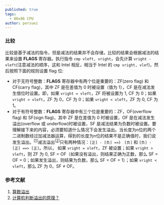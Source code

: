 ```yaml
---
published: true
tags:
  - 80x86 CPU
author: persuez
---
```

### 比较
比较是基于减法的指令，但是减法的结果并不会存储，比较的结果会根据减法的结果来设置  **FLAGS** 寄存器。执行指令 `cmp vleft, vright`，会先计算 `vright - vleft`(注意减法的顺序，这和 Intel 相反，相当于 Intel 的 `cmp vright, vlef`)，然后按照下面的规则设置 flag 位:
  - 对于无符号整数：**FLAGS** 寄存器中有两个位是重要的：ZF(zero flag) 和 CF(carry flag)，其中 ZF 是在差值为 0 时被设置（值为 1），CF 是在减法发生借位时设置。即，如果 `vright = vleft`，ZF 将被设置为 1, CF 为 0；如果 `vright > vleft`，ZF 为 0，CF 为 0；如果 `vright < vleft`，ZF 为 0, CF 为 1。
  - 对于有符号整数：**FLAGS** 寄存器中有三个位是重要的：ZF，OF(overflow flag) 和 SF(sign flag)，其中 ZF 是在差值为 0 时被设置，OF 是在减法发生溢出(overflow 或 underflow)时被设置，SF 是减法结果为负数时被设置。要理解接下来的内容，必须要知道什么情况下会发生溢出。当长度为n位的两个二进制数经过加减法器运算，得到的长度为n位的结果不是正确值时，我们说发生溢出。<sup>[[1]](#reference1)</sup>减法溢出<sup>[[2]](#reference2)</sup>只有两种情况：`[正] - [负] ==》 [负]` 和 `[负] - [正] ==> [正]`。所以， 如果 `vright = vleft`，ZF 被设置；如果 `vright > vleft`，则 ZF 为 0, SF = OF（如果没有溢出，则结果正确为正数，那么 SF = OF = 0；如果发生溢出，则结果为负数，那么 SF = OF = 1）；如果 `vright < vleft`，那么 ZF 为 0，SF $\neq$ OF。
### 参考文献
1. <span id="reference1"><span> [算数溢出](https://zh.wikipedia.org/wiki/%E7%AE%97%E8%A1%93%E6%BA%A2%E5%87%BA)
2. <span id="reference2"><span>[计算机判断溢出的原理？](https://www.zhihu.com/question/22199029)
